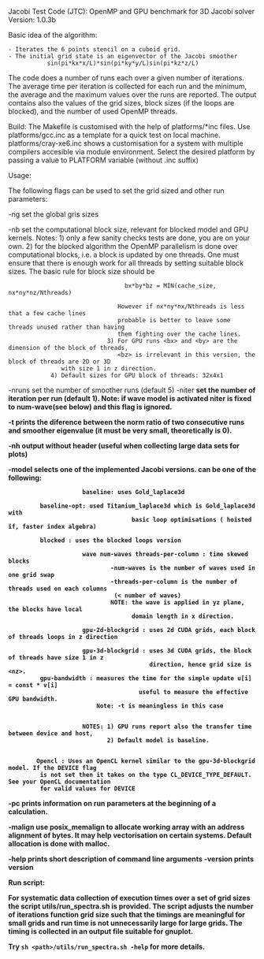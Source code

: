 Jacobi Test Code (JTC): OpenMP and GPU benchmark for 3D Jacobi solver
Version: 1.0.3b


Basic idea of the algorithm:

	- Iterates the 6 points stencil on a cuboid grid.
	- The initial grid state is an eigenvector of the Jacobi smoother
               sin(pi*kx*x/L)*sin(pi*ky*y/L)sin(pi*kz*z/L)

The code does a number of runs each over a given number of iterations.
The average time per iteration is collected for each run and
the minimum, the average and the maximum values over the
runs are reported. The output contains also the values of the grid sizes, block sizes
(if the loops are blocked), and the number of used OpenMP threads.
        
Build: The Makefile is customised with the help of platforms/*inc files.
       Use platforms/gcc.inc as a template for a quick test on local machine. 
       platforms/cray-xe6.inc shows a customisation for a
       system with multiple compilers accesible via module environment.
       Select the desired platform by passing a value to PLATFORM variable (without .inc suffix)


Usage:

The following flags can be used to set the grid sized and other run parameters:

-ng <nx> <ny> <nz>       set the global gris sizes

-nb <bx> <by> <bz>       set the computational block size, relevant for blocked model and GPU kernels.
                         Notes: 1) only a few sanity checks tests are done, you are on your own.
                                2) for the blocked algorithm the OpenMP parallelism is done over
                                   computational blocks, i.e. a block is updated by one threads. 
				   One must ensure that there is
                                   enough work for all threads by setting suitable 
                                   block sizes.
                                   The basic rule for block size should be 

                                     bx*by*bz = MIN(cache_size, nx*ny*nz/Nthreads) 
 
                                   However if nx*ny*nx/Nthreads is less that a few cache lines 
                                   probable is better to leave some threads unused rather than having 
                                   them fighting over the cache lines.
                                3) For GPU runs <bx> and <by> are the dimension of the block of threads,
                                   <bz> is irrelevant in this version, the block of threads are 2D or 3D 
				   with size 1 in z direction.
				4) Default sizes for GPU block of threads: 32x4x1
                         
-nruns <n>               set the number of smoother runs (default 5)
-niter <b>               set the number of iteration per run (default 1).
                         Note: if wave model is activated niter is fixed to num-wave(see below) 
                               and this flag is ignored. 

-t                       prints the diference between the norm ratio of two consecutive
			 runs and smoother eigenvalue (it must be very small, theoretically is 0).

-nh                      output without header (useful when collecting large data sets for plots)

-model <name>            selects one of the implemented Jacobi versions.
                         <name> can be one of the following:

                         baseline: uses Gold_laplace3d

			 baseline-opt: used Titanium_laplace3d which is Gold_laplace3d with
                                       basic loop optimisations ( hoisted if, faster index algebra)
                  
			 blocked : uses the blocked loops version

                         wave num-waves threads-per-column : time skewed blocks
                                 -num-waves is the number of waves used in one grid swap
                                 -threads-per-column is the number of threads used on each columns 
                                  (< number of waves)
                                 NOTE: the wave is applied in yz plane, the blocks have local
                                       domain length in x direction.      

                         gpu-2d-blockgrid : uses 2d CUDA grids, each block of threads loops in z direction
                                        
                         gpu-3d-blockgrid : uses 3d CUDA grids, the block of threads have size 1 in z
                                            direction, hence grid size is <nz>.  
			 gpu-bandwidth : measures the time for the simple update u[i] = const * v[i]
                                         useful to measure the effective GPU bandwidth.
			                 Note: -t is meaningless in this case

		                                
                         NOTES: 1) GPU runs report also the transfer time between device and host,
                                2) Default model is baseline.


			Opencl : Uses an OpenCL kernel similar to the gpu-3d-blockgrid model. If the DEVICE flag
			 is not set then it takes on the type CL_DEVICE_TYPE_DEFAULT. See your OpenCL documentation 
			 for valid values for DEVICE                           	
				
-pc                   prints information on run parameters at the beginning of a calculation.

-malign <n>    use posix_memalign to allocate working array with an address alignment of <n> bytes. 
                         It may help vectorisation on certain systems.
                         Default allocation is done with malloc.

-help                   prints short description of command line arguments
-version                prints version


Run script:

For systematic data collection of execution times over a set of grid
sizes the script utils/run_spectra.sh is provided.  The script adjusts
the number of iterations function grid size such that the timings are
meaningful for small grids and run time is not unnecessarily large for
large grids. The timing is collected in an output file suitable for
gnuplot.

Try `sh <path>/utils/run_spectra.sh -help` for more details.

   



